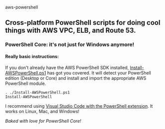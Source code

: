 aws-powershell

## Cross-platform PowerShell scripts for doing cool things with AWS VPC, ELB, and Route 53.
### PowerShell Core: it's not just for Windows anymore!

#### Really basic instructions:
If you don't already have the AWS PowerShell SDK installed, [Install-AWSPowerShell.ps1](Install-AWSPowerShell.ps1) has got you covered. It will detect your PowerShell edition (Desktop or Core) and install and import the appropriate AWS PowerShell module.
```
. ./Install-AWSPowerShell.ps1
Install-AWSPowerShell
```
I recommend using [Visual Studio Code with the PowerShell extension](https://benpiper.com/2017/08/visual-studio-code-as-a-powershell-integrated-scripting-environment/). It works on Linux, Mac, and Windows!

*Baked with love for PowerShell Core!*
